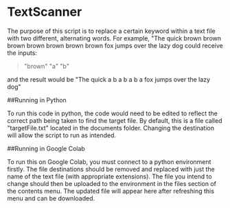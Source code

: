 # TextScanner
The purpose of this script is to replace a certain keyword within a text file with two
different, alternating words. For example,
"The quick brown brown brown brown brown brown brown fox jumps over the lazy dog could
receive the inputs:
> "brown"
> "a"
> "b"

and the result would be
"The quick a b a b a b a fox jumps over the lazy dog"

##Running in Python

To run this code in python, the code would need to be edited to reflect the correct path
being taken to find the target file. By default, this is a file called "targetFile.txt" 
located in the documents folder. Changing the destination will allow the script to run as 
intended.

##Running in Google Colab

To run this on Google Colab, you must connect to a python environment firstly. The file 
destinations should be removed and replaced with just the name of the text file (with 
appropriate extensions). The file you intend to change should then be uploaded to the 
environment in the files section of the contents menu. The updated file will appear here 
after refreshing this menu and can be downloaded. 
